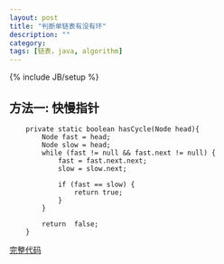 ```yaml
---
layout: post
title: "判断单链表有没有环"
description: ""
category: 
tags: [链表，java, algorithm]
---
```

{% include JB/setup %}

方法一: 快慢指针
----
        private static boolean hasCycle(Node head){
            Node fast = head;
            Node slow = head;
            while (fast != null && fast.next != null) {
                fast = fast.next.next;
                slow = slow.next;

                if (fast == slow) {
                    return true;
                }
            }

            return  false;
        }

[完整代码](https://gist.github.com/zolibra/b3987dab049de798e72f)
